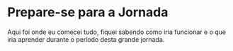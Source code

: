 # Prepare-se para a Jornada

Aqui foi onde eu comecei tudo, fiquei sabendo como iria funcionar e o que iria aprender durante o período desta grande jornada. 